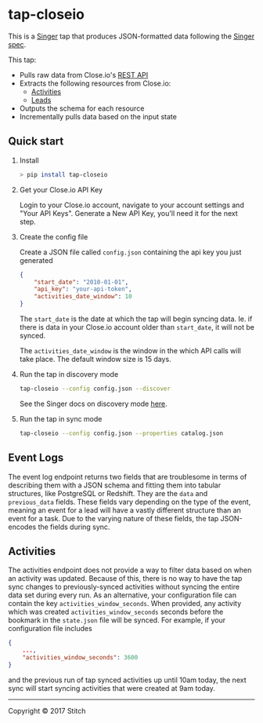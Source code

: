 # tap-closeio

This is a [Singer](https://singer.io) tap that produces JSON-formatted data following the [Singer spec](https://github.com/singer-io/getting-started/blob/master/SPEC.md).

This tap:
- Pulls raw data from Close.io's [REST API](https://developer.close.io/)
- Extracts the following resources from Close.io:
  - [Activities](https://developer.close.io/#activities)
  - [Leads](https://developer.close.io/#leads)
- Outputs the schema for each resource
- Incrementally pulls data based on the input state


## Quick start

1. Install

    ```bash
    > pip install tap-closeio
    ```

2. Get your Close.io API Key

    Login to your Close.io account, navigate to your account settings and "Your API Keys". Generate a New API Key, you'll need it for the next step.

3. Create the config file

    Create a JSON file called `config.json` containing the api key you just
    generated 

    ```json
    {
        "start_date": "2010-01-01",
        "api_key": "your-api-token",
        "activities_date_window": 10
    }
    ```

    The `start_date` is the date at which the tap will begin syncing data. Ie.
    if there is data in your Close.io account older than `start_date`, it will
    not be synced.

    The `activities_date_window` is the window in the which API calls will take place. The default window size is 15 days.

4. Run the tap in discovery mode

    ```bash
    tap-closeio --config config.json --discover
    ```

   See the Singer docs on discovery mode
   [here](https://github.com/singer-io/getting-started/blob/master/BEST_PRACTICES.md#discover-mode-and-connection-checks).

5. Run the tap in sync mode

    ```bash
    tap-closeio --config config.json --properties catalog.json
    ```

## Event Logs

The event log endpoint returns two fields that are troublesome in terms of
describing them with a JSON schema and fitting them into tabular structures,
like PostgreSQL or Redshift. They are the `data` and `previous_data` fields.
These fields vary depending on the type of the event, meaning an event for a
lead will have a vastly different structure than an event for a task. Due to
the varying nature of these fields, the tap JSON-encodes the fields during
sync.

## Activities

The activities endpoint does not provide a way to filter data based on when an
activity was updated. Because of this, there is no way to have the tap sync
changes to previously-synced activities without syncing the entire data set
during every run. As an alternative, your configuration file can contain the
key `activities_window_seconds`. When provided, any activity which was created
`activities_window_seconds` seconds before the bookmark in the `state.json`
file will be synced. For example, if your configuration file includes

```json
{
    ...,
    "activities_window_seconds": 3600
}
```

and the previous run of tap synced activities up until 10am today, the next
sync will start syncing activities that were created at 9am today.

---

Copyright &copy; 2017 Stitch
